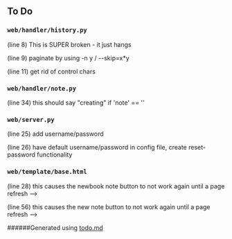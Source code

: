 ## To Do
### ``web/handler/history.py``
(line 8) This is SUPER broken - it just hangs

(line 9) paginate by using -n y / --skip=x*y

(line 11) get rid of control chars


### ``web/handler/note.py``
(line 34) this should say "creating" if 'note' == ''


### ``web/server.py``
(line 25) add username/password

(line 26) have default username/password in config file, create reset-password functionality


### ``web/template/base.html``
(line 28) this causes the newbook note button to not work again until a page refresh -->

(line 56) this causes the new note button to not work again until a page refresh -->

######Generated using [todo.md](https://github.com/charlesthomas/todo.md)
